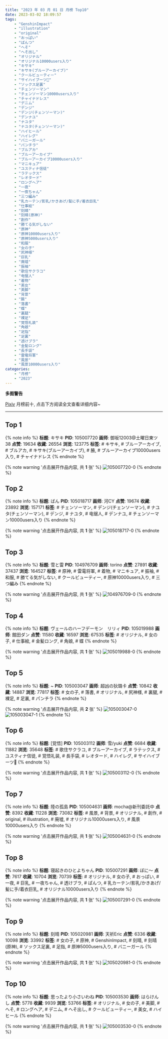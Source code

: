 ```yaml
---
title: "2023 年 03 月 01 日 月榜 Top10"
date: 2023-03-02 18:09:57
tags:
    - "GenshinImpact"
    - "illustration"
    - "original"
    - "おっぱい"
    - "ぱんつ"
    - "へそ"
    - "へそ出し"
    - "オリジナル"
    - "オリジナル10000users入り"
    - "キサキ"
    - "キサキ(ブルーアーカイブ)"
    - "クールビューティー"
    - "サイハイブーツ👢"
    - "ソックス足裏"
    - "チェンソーマン"
    - "チェンソーマン10000users入り"
    - "チャイナドレス"
    - "デニム"
    - "デンジ"
    - "デンジ(チェンソーマン)"
    - "デンナユ"
    - "ナユタ"
    - "ナユタ(チェンソーマン)"
    - "ハイヒール"
    - "ハイレグ"
    - "バニーガール"
    - "パンチラ"
    - "ブルアカ"
    - "ブルーアーカイブ"
    - "ブルーアーカイブ10000users入り"
    - "マニキュア"
    - "ユスティナ信徒"
    - "ラテックス"
    - "レオタード"
    - "ロングヘア"
    - "一夜"
    - "一夜ちゃん"
    - "三つ編み"
    - "乳カーテン/影乳/かきあげ/髪に手/着衣巨乳"
    - "仕事絵"
    - "刻晴"
    - "刻晴(原神)"
    - "創作"
    - "勝てる気がしない"
    - "原神"
    - "原神10000users入り"
    - "原神5000users入り"
    - "和服"
    - "女の子"
    - "尻神様"
    - "巨乳"
    - "廃墟"
    - "振袖"
    - "歌住サクラコ"
    - "电锯人"
    - "着物"
    - "美女"
    - "美脚"
    - "背景"
    - "腋"
    - "落書"
    - "蝶"
    - "裏腿"
    - "裸足"
    - "覚悟礼装"
    - "角娘"
    - "足指"
    - "足裏"
    - "透けブラ"
    - "金髪ロング"
    - "長手袋"
    - "雷電将軍"
    - "風景"
    - "風景10000users入り"
categories:
    - "月榜"
    - "2023"
---
```


<i class="fa fa-triangle-exclamation"></i>**多图警告**<i class="fa fa-triangle-exclamation"></i>

[Pixiv](https://www.pixiv.net/) 月榜前十, 点击下方阅读全文查看详细内容~

<!-- more -->

---

## Top 1

{% note info %}
**标题**: キサキ
**PID**: 105007720 **画师**: 御坂12003@土曜日東ツ38
**点赞**: 19634 **收藏**: 26554 **浏览**: 123775
**标签**: # キサキ, # ブルーアーカイブ, # ブルアカ, # キサキ(ブルーアーカイブ), # 腋, # ブルーアーカイブ10000users入り, # チャイナドレス
{% endnote %}

{% note warning '点击展开作品内容, 共 **1** 张' %}
![105007720-0](https://i.pixiv.re/img-original/img/2023/02/02/03/54/59/105007720_p0.jpg)
{% endnote %}

## Top 2

{% note info %}
**标题**: ばん
**PID**: 105018717 **画师**: 河CY
**点赞**: 19674 **收藏**: 23892 **浏览**: 157171
**标签**: # チェンソーマン, # デンジ(チェンソーマン), # ナユタ(チェンソーマン), # デンジ, # ナユタ, # 电锯人, # デンナユ, # チェンソーマン10000users入り
{% endnote %}

{% note warning '点击展开作品内容, 共 **1** 张' %}
![105018717-0](https://i.pixiv.re/img-original/img/2023/02/02/18/30/04/105018717_p0.jpg)
{% endnote %}

## Top 3

{% note info %}
**标题**: 雪と雷
**PID**: 104976709 **画师**: torino
**点赞**: 27891 **收藏**: 37437 **浏览**: 164527
**标签**: # 原神, # 雷電将軍, # 着物, # マニキュア, # 振袖, # 和服, # 勝てる気がしない, # クールビューティー, # 原神10000users入り, # 三つ編み
{% endnote %}

{% note warning '点击展开作品内容, 共 **1** 张' %}
![104976709-0](https://i.pixiv.re/img-original/img/2023/02/01/00/00/41/104976709_p0.jpg)
{% endnote %}

## Top 4

{% note info %}
**标题**: ヴェールのハーフデーモン　リリィ
**PID**: 105019988 **画师**: 館田ダン
**点赞**: 11580 **收藏**: 16597 **浏览**: 67535
**标签**: # オリジナル, # 女の子, # 仕事絵, # 金髪ロング, # 角娘, # 蝶
{% endnote %}

{% note warning '点击展开作品内容, 共 **1** 张' %}
![105019988-0](https://i.pixiv.re/img-original/img/2023/02/02/18/51/48/105019988_p0.jpg)
{% endnote %}

## Top 5

{% note info %}
**标题**: ~
**PID**: 105003047 **画师**: 超凶の狄璐卡
**点赞**: 10842 **收藏**: 14887 **浏览**: 77817
**标签**: # 女の子, # 落書, # オリジナル, # 尻神様, # 裏腿, # 裸足, # 足裏, # パンチラ
{% endnote %}

{% note warning '点击展开作品内容, 共 **2** 张' %}
![105003047-0](https://i.pixiv.re/img-original/img/2023/02/02/00/00/22/105003047_p0.jpg)
![105003047-1](https://i.pixiv.re/img-original/img/2023/02/02/00/00/22/105003047_p1.jpg)
{% endnote %}

## Top 6

{% note info %}
**标题**: [覚悟]
**PID**: 105003112 **画师**: 雪/yuki
**点赞**: 6684 **收藏**: 11882 **浏览**: 35648
**标签**: # 歌住サクラコ, # ブルーアーカイブ, # ラテックス, # ユスティナ信徒, # 覚悟礼装, # 長手袋, # レオタード, # ハイレグ, # サイハイブーツ👢
{% endnote %}

{% note warning '点击展开作品内容, 共 **1** 张' %}
![105003112-0](https://i.pixiv.re/img-original/img/2023/02/02/00/00/42/105003112_p0.jpg)
{% endnote %}

## Top 7

{% note info %}
**标题**: 陸の孤島
**PID**: 105004631 **画师**: mocha@新刊委託中
**点赞**: 8392 **收藏**: 11228 **浏览**: 73082
**标签**: # 風景, # 背景, # オリジナル, # 創作, # original, # illustration, # 廃墟, # オリジナル10000users入り, # 風景10000users入り
{% endnote %}

{% note warning '点击展开作品内容, 共 **1** 张' %}
![105004631-0](https://i.pixiv.re/img-original/img/2023/02/02/00/44/35/105004631_p0.png)
{% endnote %}

## Top 8

{% note info %}
**标题**: 寝起きのひとよちゃん
**PID**: 105007291 **画师**: ぼに～
**点赞**: 7617 **收藏**: 10704 **浏览**: 70739
**标签**: # オリジナル, # 女の子, # おっぱい, # 一夜, # 巨乳, # 一夜ちゃん, # 透けブラ, # ぱんつ, # 乳カーテン/影乳/かきあげ/髪に手/着衣巨乳, # オリジナル10000users入り
{% endnote %}

{% note warning '点击展开作品内容, 共 **1** 张' %}
![105007291-0](https://i.pixiv.re/img-original/img/2023/02/02/03/14/18/105007291_p0.png)
{% endnote %}

## Top 9

{% note info %}
**标题**: 刻晴
**PID**: 105020981 **画师**: 天祈Eric
**点赞**: 6336 **收藏**: 10098 **浏览**: 33992
**标签**: # 女の子, # 原神, # GenshinImpact, # 刻晴, # 刻晴(原神), # ソックス足裏, # 足指, # 原神5000users入り, # バニーガール
{% endnote %}

{% note warning '点击展开作品内容, 共 **1** 张' %}
![105020981-0](https://i.pixiv.re/img-original/img/2023/02/02/19/30/51/105020981_p0.jpg)
{% endnote %}

## Top 10

{% note info %}
**标题**: 思ったより小さいわね
**PID**: 105003530 **画师**: はらけんし
**点赞**: 5778 **收藏**: 9939 **浏览**: 53766
**标签**: # オリジナル, # 女の子, # 美脚, # へそ, # ロングヘア, # デニム, # へそ出し, # クールビューティー, # 美女, # ハイヒール
{% endnote %}

{% note warning '点击展开作品内容, 共 **1** 张' %}
![105003530-0](https://i.pixiv.re/img-original/img/2023/02/02/00/07/33/105003530_p0.png)
{% endnote %}
